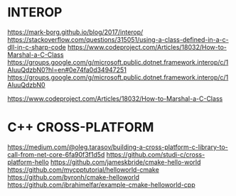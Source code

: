 
INTEROP
=======
https://mark-borg.github.io/blog/2017/interop/
https://stackoverflow.com/questions/315051/using-a-class-defined-in-a-c-dll-in-c-sharp-code
https://www.codeproject.com/Articles/18032/How-to-Marshal-a-C-Class
https://groups.google.com/g/microsoft.public.dotnet.framework.interop/c/1AIuuQdzbN0?hl=en#0e74fa0d34947251
https://groups.google.com/g/microsoft.public.dotnet.framework.interop/c/1AIuuQdzbN0


https://www.codeproject.com/Articles/18032/How-to-Marshal-a-C-Class


C++ CROSS-PLATFORM
==================
https://medium.com/@oleg.tarasov/building-a-cross-platform-c-library-to-call-from-net-core-6fa90f3f1d5d
https://github.com/studi-c/cross-platform-hello
https://github.com/jameskbride/cmake-hello-world
https://github.com/mycpptutorial/helloworld-cmake
https://github.com/byronh/cmake-helloworld
https://github.com/ibrahimelfar/example-cmake-helloworld-cpp


